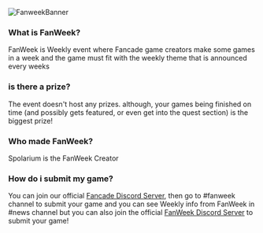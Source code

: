 ![FanweekBanner](https://i.imgur.com/6VNCr2T.png)
### What is FanWeek?

FanWeek is Weekly event where Fancade game creators make some games in a week and the game must fit with the weekly theme that is announced every weeks

### is there a prize?

The event doesn't host any prizes. although, your games being finished on time (and possibly gets featured, or even get into the quest section) is the biggest prize!

### Who made FanWeek?

Spolarium is the FanWeek Creator

### How do i submit my game?

You can join our official [Fancade Discord Server](https://bit.ly/fancade), then go to #fanweek channel to submit your game and you can see Weekly info from FanWeek in #news channel but you can also join the official [FanWeek Discord Server](https://discord.gg/XRTQbZJ) to submit your game!